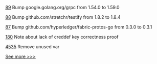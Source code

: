 
[89](https://github.com/hyperledger/fabric-chaincode-go/pull/89) Bump google.golang.org/grpc from 1.54.0 to 1.59.0

[88](https://github.com/hyperledger/fabric-chaincode-go/pull/88) Bump github.com/stretchr/testify from 1.8.2 to 1.8.4

[87](https://github.com/hyperledger/fabric-chaincode-go/pull/87) Bump github.com/hyperledger/fabric-protos-go from 0.3.0 to 0.3.1

[180](https://github.com/hyperledger/anoncreds-spec/pull/180) Note about lack of creddef key correctness proof

[4535](https://github.com/hyperledger/fabric/pull/4535) Remove unused var


[See more >>>](https://start-here.hyperledger.org/pull-requests)
